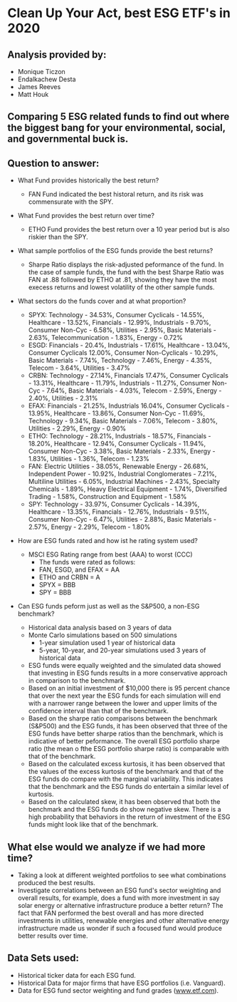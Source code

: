 # Clean Up Your Act, best ESG ETF's in 2020  

## Analysis provided by: 
* Monique Ticzon 
* Endalkachew Desta 
* James Reeves 
* Matt Houk

## Comparing 5 ESG related funds to find out where the biggest bang for your environmental, social, and governmental buck is. 

## Question to answer: 
- What Fund provides historically the best return?
    * FAN Fund indicated the best historal return, and its risk was commensurate with the SPY.
- What Fund provides the best return over time? 
    * ETHO Fund provides the best return over a 10 year period but is also riskier than the SPY.

- What sample portfolios of the ESG funds provide the best returns?
    * Sharpe Ratio displays the risk-adjusted peformance of the fund. In the case of sample funds, the fund with the best Sharpe Ratio was FAN at .88 followed by ETHO at .81, showing they have the most execess returns and lowest volatility of the other sample funds.

- What sectors do the funds cover and at what proportion?
    * SPYX: Technology - 34.53%, Consumer Cyclicals - 14.55%, Healthcare - 13.52%, Financials - 12.99%, Industrials - 9.70%, Consumer Non-Cyc - 6.58%, Utilities - 2.95%, Basic Materials - 2.63%, Telecommunication - 1.83%, Energy - 0.72%
    * ESGD: Financials - 20.4%, Industrials - 17.61%, Healthcare - 13.04%, Consumer Cyclicals 12.00%, Consumer Non-Cyclicals - 10.29%, Basic Materials - 7.74%, Technology - 7.46%, Energy - 4.35%, Telecom - 3.64%, Utilities - 3.47%
    * CRBN: Technology - 27.14%, Financials 17.47%, Consumer Cyclicals - 13.31%, Healthcare - 11.79%, Industrials - 11.27%, Consumer Non-Cyc - 7.64%, Basic Materials - 4.03%, Telecom - 2.59%, Energy - 2.40%, Utilities - 2.31%
    * EFAX: Financials - 21.25%, Industrials 16.04%, Consumer Cyclicals - 13.95%, Healthcare - 13.86%, Consumer Non-Cyc - 11.69%, Technology - 9.34%, Basic Materials - 7.06%, Telecom - 3.80%, Utilities - 2.29%, Energy - 0.90%
    * ETHO: Technology - 28.21%, Industrials - 18.57%, Financials - 18.20%, Healthcare - 12.94%, Consumer Cyclicals - 11.94%, Consumer Non-Cyc - 3.38%, Basic Materials - 2.33%, Energy - 1.83%, Utilities - 1.36%, Telecom - 1.23%
    * FAN: Electric Utilities - 38.05%, Renewable Energy - 26.68%, Independent Power - 10.92%, Industrial Conglomerates - 7.21%, Multiline Utilities - 6.05%, Industrial Machines - 2.43%, Specialty Chemicals - 1.89%, Heavy Electrical Equipment - 1.74%, Diversified Trading - 1.58%, Construction and Equipment - 1.58%
    * SPY: Technology - 33.97%, Consumer Cyclicals - 14.39%, Healthcare - 13.35%, Financials - 12.76%, Industrials - 9.51%, Consumer Non-Cyc - 6.47%, Utilities - 2.88%, Basic Materials - 2.57%, Energy - 2.29%, Telecom - 1.80%

- How are ESG funds rated and how ist he rating system used?
    * MSCI ESG Rating range from best (AAA) to worst (CCC)
        * The funds were rated as follows:
        * FAN, ESGD, and EFAX = AA
        * ETHO and CRBN = A
        * SPYX = BBB
        * SPY = BBB
    
- Can ESG funds peform just as well as the S&P500, a non-ESG benchmark?
    * Historical data analysis based on 3 years of data
    * Monte Carlo simulations based on 500 simulations
        * 1-year simulation used 1 year of historical data
        * 5-year, 10-year, and 20-year simulations used 3 years of historical data
    * ESG funds were equally weighted and the simulated data showed that investing in ESG funds results in a more conservative approach in comparison to the benchmark.
    * Based on an initial investment of $10,000 there is 95 percent chance that over the next year the ESG funds for each simulation will end with a narrower range between the lower and upper limits of the confidence interval than that of the benchmark.
    * Based on the sharpe ratio comparisons between the benchmark (S&P500) and the ESG funds, it has been observed that three of the ESG funds have better sharpe ratios than the benchmark, which is indicative of better peformance. The overall ESG portfolio sharpe ratio (the mean o fthe ESG portfolio sharpe ratio) is comparable with that of the benchmark.
    * Based on the calculated excess kurtosis, it has been observed that the values of the excess kurtosis of the benchmark and that of the ESG funds do compare with the marginal variability. This indicates that the benchmark and the ESG funds do entertain a similar level of kurtosis.
    * Based on the calculated skew, it has been observed that both the benchmark and the ESG funds do show negative skew. There is a high probability that behaviors in the return of investment of the ESG funds might look like that of the benchmark.

## What else would we analyze if we had more time?
* Taking a look at different weighted portfolios to see what combinations produced the best results.
* Investigate correlations between an ESG fund's sector weighting and overall results, for example, does a fund with more investment in say solar energy or alternative infrastructure produce a better return? The fact that FAN performed the best overall and has more directed investments in utilities, renewable energies and other alternative energy infrastructure made us wonder if such a focused fund would produce better results over time.

## Data Sets used: 
- Historical ticker data for each ESG fund. 
- Historical Data for major firms that have ESG portfolios (i.e. Vanguard).
- Data for ESG fund sector weighting and fund grades (www.etf.com).




